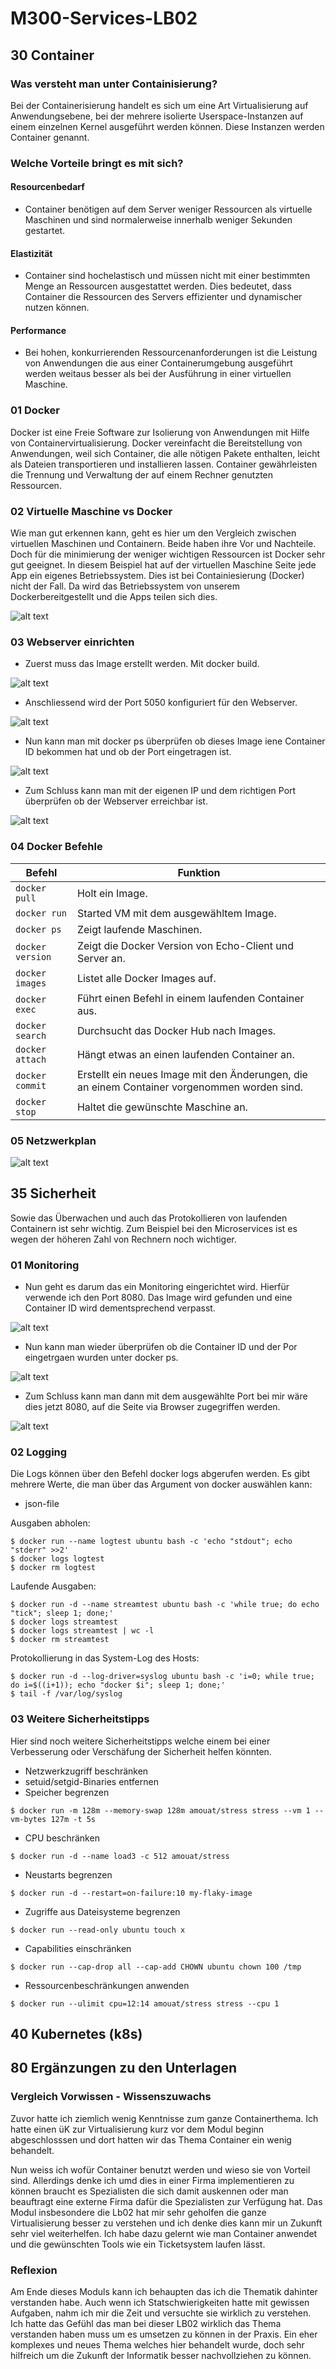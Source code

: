 # M300-Services-LB02

## 30 Container
### Was versteht man unter Containisierung?
Bei der Containerisierung handelt es sich um eine Art Virtualisierung auf Anwendungsebene, bei der mehrere isolierte Userspace-Instanzen auf einem einzelnen Kernel ausgeführt werden können. Diese Instanzen werden Container genannt.

### Welche Vorteile bringt es mit sich?
#### Resourcenbedarf 
* Container benötigen auf dem Server weniger Ressourcen als virtuelle Maschinen und sind normalerweise innerhalb weniger Sekunden gestartet.
#### Elastizität
 * Container sind hochelastisch und müssen nicht mit einer bestimmten Menge an Ressourcen ausgestattet werden. Dies bedeutet, dass Container die Ressourcen des Servers effizienter und dynamischer nutzen können.
#### Performance 
* Bei hohen, konkurrierenden Ressourcenanforderungen ist die Leistung von Anwendungen  die aus einer Containerumgebung ausgeführt werden weitaus besser als bei der Ausführung in einer virtuellen Maschine.


### 01 Docker 
Docker ist eine Freie Software zur Isolierung von Anwendungen mit Hilfe von Containervirtualisierung. Docker vereinfacht die Bereitstellung von Anwendungen, weil sich Container, die alle nötigen Pakete enthalten, leicht als Dateien transportieren und installieren lassen. Container gewährleisten die Trennung und Verwaltung der auf einem Rechner genutzten Ressourcen. 


### 02 Virtuelle Maschine vs Docker

Wie man gut erkennen kann, geht es hier um den Vergleich zwischen virtuellen Maschinen und Containern. Beide haben ihre Vor und Nachteile. Doch für die minimierung der weniger wichtigen Ressourcen ist Docker sehr gut geeignet. In diesem Beispiel hat auf der virtuellen Maschine Seite jede App ein eigenes Betriebssystem. Dies ist bei Containiesierung (Docker) nicht der Fall. Da wird das Betriebssystem von unserem Dockerbereitgestellt und die Apps teilen sich dies.

![alt text](Bilder/5.JPG "VMvsDocker")



### 03 Webserver einrichten
* Zuerst muss das Image erstellt werden. Mit docker build.

![alt text](Bilder/6.JPG "VMvsDocker")


* Anschliessend wird der Port 5050 konfiguriert für den Webserver.

![alt text](Bilder/4.JPG "PortConfig")

* Nun kann man mit docker ps überprüfen ob dieses Image iene Container ID bekommen hat und ob der Port eingetragen ist.

![alt text](Bilder/8.JPG "Check")

* Zum Schluss kann man mit der eigenen IP und dem richtigen Port überprüfen ob der Webserver erreichbar ist. 

![alt text](Bilder/7.JPG "Check")



### 04 Docker Befehle
| Befehl            | Funktion                                             |
| -------------     | ---------------------------------------------------- | 
| ```docker pull```     | Holt ein Image. |
| ```docker run```      | Started VM mit dem ausgewähltem Image. |
| ```docker ps```       | Zeigt laufende Maschinen. |
| ```docker version```  | Zeigt die Docker Version von Echo-Client und Server an. |
| ```docker images```   | Listet alle Docker Images auf. |
| ```docker exec```     | Führt einen Befehl in einem laufenden Container aus. |
| ```docker search```   | Durchsucht das Docker Hub nach Images. |
| ```docker attach```   | Hängt etwas an einen laufenden Container an. |
| ```docker commit```   | Erstellt ein neues Image mit den Änderungen, die an einem Container vorgenommen worden sind. |
| ```docker stop```     | Haltet die gewünschte Maschine an. |

### 05 Netzwerkplan

![alt text](Bilder/10.JPG "VMvsDocker")


## 35 Sicherheit
Sowie das Überwachen und auch das Protokollieren von laufenden Containern ist sehr wichtig. Zum Beispiel bei den Microservices ist es wegen der höheren Zahl von Rechnern noch wichtiger.

### 01 Monitoring 
* Nun geht es darum das ein Monitoring eingerichtet wird. Hierfür verwende ich den Port 8080. Das Image wird gefunden und eine Container ID wird dementsprechend verpasst. 

![alt text](Bilder/2.JPG "Check")

* Nun kann man wieder überprüfen ob die Container ID und der Por eingetrgaen wurden unter docker ps.

![alt text](Bilder/1.JPG "Check")

* Zum Schluss kann man dann mit dem ausgewählte Port bei mir wäre dies jetzt 8080, auf die Seite via Browser zugegriffen werden. 

![alt text](Bilder/9.JPG "Check")

### 02 Logging

Die Logs können über den Befehl docker logs abgerufen werden. Es gibt mehrere Werte, die man über das Argument von docker auswählen kann:

* json-file 

Ausgaben abholen:
````
$ docker run --name logtest ubuntu bash -c 'echo "stdout"; echo "stderr" >>2'
$ docker logs logtest
$ docker rm logtest
````
Laufende Ausgaben:
````
$ docker run -d --name streamtest ubuntu bash -c 'while true; do echo "tick"; sleep 1; done;'
$ docker logs streamtest
$ docker logs streamtest | wc -l
$ docker rm streamtest
````

Protokollierung in das System-Log des Hosts:
````
$ docker run -d --log-driver=syslog ubuntu bash -c 'i=0; while true; do i=$((i+1)); echo "docker $i"; sleep 1; done;'
$ tail -f /var/log/syslog
````

### 03 Weitere Sicherheitstipps

Hier sind noch weitere Sicherheitstipps welche einem bei einer Verbesserung oder Verschäfung der Sicherheit helfen könnten.

* Netzwerkzugriff beschränken
* setuid/setgid-Binaries entfernen
* Speicher begrenzen

````
$ docker run -m 128m --memory-swap 128m amouat/stress stress --vm 1 --vm-bytes 127m -t 5s
````

* CPU beschränken
````
$ docker run -d --name load3 -c 512 amouat/stress
````
* Neustarts begrenzen
````
$ docker run -d --restart=on-failure:10 my-flaky-image
````
* Zugriffe aus Dateisysteme begrenzen
````
$ docker run --read-only ubuntu touch x
````
* Capabilities einschränken
````
$ docker run --cap-drop all --cap-add CHOWN ubuntu chown 100 /tmp
````
* Ressourcenbeschränkungen anwenden
````
$ docker run --ulimit cpu=12:14 amouat/stress stress --cpu 1
````



## 40 Kubernetes (k8s)

## 80 Ergänzungen zu den Unterlagen

### Vergleich Vorwissen - Wissenszuwachs

Zuvor hatte ich ziemlich wenig Kenntnisse zum ganze Containerthema. Ich hatte einen üK zur Virtualisierung kurz vor dem Modul beginn abgeschlosssen und dort hatten wir das Thema Container ein wenig behandelt. 

Nun weiss ich wofür Container benutzt werden und wieso sie von Vorteil sind. Allerdings denke ich umd dies in einer Firma implementieren zu können braucht es Spezialisten die sich damit auskennen oder man beauftragt eine externe Firma dafür die Spezialisten zur Verfügung hat. Das Modul insbesondere die Lb02 hat mir sehr geholfen die ganze Virtualisierung besser zu verstehen und ich denke dies kann mir un Zukunft sehr viel weiterhelfen. Ich habe dazu gelernt wie man Container anwendet und die gewünschten Tools wie ein Ticketsystem laufen lässt. 

### Reflexion

Am Ende dieses Moduls kann ich behaupten das ich die Thematik dahinter verstanden habe. Auch wenn ich Statschwierigkeiten hatte mit gewissen Aufgaben, nahm ich mir die Zeit und versuchte sie wirklich zu verstehen. Ich hatte das Gefühl das man bei dieser LB02 wirklich das Thema verstanden haben muss um es umsetzen zu können in der Praxis. Ein eher komplexes und neues Thema welches hier behandelt wurde, doch sehr hilfreich um die Zukunft der Informatik besser nachvollziehen zu können.
